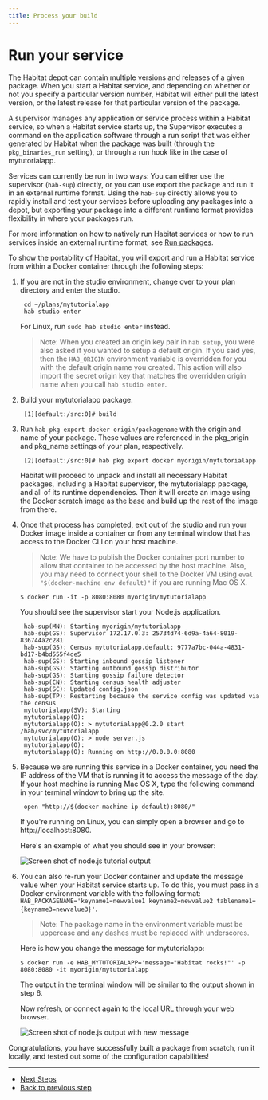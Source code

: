 ```yaml
---
title: Process your build
---
```


# Run your service
The Habitat depot can contain multiple versions and releases of a given package. When you start a Habitat service, and depending on whether or not you specify a particular version number, Habitat will either pull the latest version, or the latest release for that particular version of the package.

A supervisor manages any application or service process within a Habitat service, so when a Habitat service starts up, the Supervisor executes a command on the application software through a run script that was either generated by Habitat when the package was built (through the `pkg_binaries_run` setting), or through a run hook like in the case of mytutorialapp.

Services can currently be run in two ways: You can either use the supervisor (`hab-sup`) directly, or you can use export the package and run it in an external runtime format. Using the `hab-sup` directly allows you to rapidly install and test your services before uploading any packages into a depot, but exporting your package into a different runtime format provides flexibility in where your packages run.

For more information on how to natively run Habitat services or how to run services inside an external runtime format, see [Run packages](/docs/run-packages-overview).

To show the portability of Habitat, you will export and run a Habitat service from within a Docker container through the following steps:

1. If you are not in the studio environment, change over to your plan directory and enter the studio.

        cd ~/plans/mytutorialapp
        hab studio enter

    For Linux, run `sudo hab studio enter` instead.

    > Note: When you created an origin key pair in `hab setup`, you were also asked if you wanted to setup a default origin. If you said yes, then the `HAB_ORIGIN` environment variable is overridden for you with the default origin name you created. This action will also import the secret origin key that matches the overridden origin name when you call `hab studio enter`.

2. Build your mytutorialapp package.

        [1][default:/src:0]# build

3. Run `hab pkg export docker origin/packagename` with the origin and name of your package. These values are referenced in the pkg_origin and pkg_name settings of your plan, respectively.

        [2][default:/src:0]# hab pkg export docker myorigin/mytutorialapp

    Habitat will proceed to unpack and install all necessary Habitat packages, including a Habitat supervisor, the mytutorialapp package, and all of its runtime dependencies. Then it will create an image using the Docker scratch image as the base and build up the rest of the image from there.

4. Once that process has completed, exit out of the studio and run your Docker image inside a container or from any terminal window that has access to the Docker CLI on your host machine.

    > Note: We have to publish the Docker container port number to allow that container to be accessed by the host machine. Also, you may need to connect your shell to the Docker VM using `eval "$(docker-machine env default)"` if you are running Mac OS X.

       $ docker run -it -p 8080:8080 myorigin/mytutorialapp

    You should see the supervisor start your Node.js application.

        hab-sup(MN): Starting myorigin/mytutorialapp
        hab-sup(GS): Supervisor 172.17.0.3: 25734d74-6d9a-4a64-8019-836744a2c281
        hab-sup(GS): Census mytutorialapp.default: 9777a7bc-044a-4831-bd17-b4bd555f4de5
        hab-sup(GS): Starting inbound gossip listener
        hab-sup(GS): Starting outbound gossip distributor
        hab-sup(GS): Starting gossip failure detector
        hab-sup(CN): Starting census health adjuster
        hab-sup(SC): Updated config.json
        hab-sup(TP): Restarting because the service config was updated via the census
        mytutorialapp(SV): Starting
        mytutorialapp(O):
        mytutorialapp(O): > mytutorialapp@0.2.0 start /hab/svc/mytutorialapp
        mytutorialapp(O): > node server.js
        mytutorialapp(O):
        mytutorialapp(O): Running on http://0.0.0.0:8080

5. Because we are running this service in a Docker container, you need the IP address of the VM that is running it to access the message of the day. If your host machine is running Mac OS X, type the following command in your terminal window to bring up the site.

        open "http://$(docker-machine ip default):8080/"

    If you're running on Linux, you can simply open a browser and go to http://localhost:8080.

    Here's an example of what you should see in your browser:

    ![Screen shot of node.js tutorial output](/images/nodejs-tutorial-output.png)

6. You can also re-run your Docker container and update the message value when your Habitat service starts up. To do this, you must pass in a Docker environment variable with the following format: `HAB_PACKAGENAME='keyname1=newvalue1 keyname2=newvalue2 tablename1={keyname3=newvalue3}'`.

    > Note: The package name in the environment variable must be uppercase and any dashes must be replaced with underscores.

    Here is how you change the message for mytutorialapp:


       $ docker run -e HAB_MYTUTORIALAPP='message="Habitat rocks!"' -p 8080:8080 -it myorigin/mytutorialapp

    The output in the terminal window will be similar to the output shown in step 6.

    Now refresh, or connect again to the local URL through your web browser.

    ![Screen shot of node.js output with new message](/images/nodejs-tutorial-update-output.png)

Congratulations, you have successfully built a package from scratch, run it locally, and tested out some of the configuration capabilities!

<hr>
<ul class="main-content--button-nav">
  <li><a href="/tutorials/getting-started-next-steps" class="button cta">Next Steps</a></li>
  <li><a href="/tutorials/getting-started-configure-plan/">Back to previous step</a></li>
</ul>
